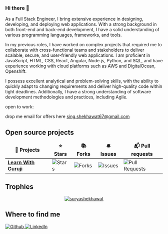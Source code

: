 ### Hi there 👋 

As a Full Stack Engineer, I bring extensive experience in designing, developing, and deploying web applications. With a strong background in both front-end and back-end development, I have a solid understanding of various programming languages, frameworks, and tools.

In my previous roles, I have worked on complex projects that required me to collaborate with cross-functional teams and stakeholders to deliver scalable, secure, and user-friendly web applications. I am proficient in JavaScript, HTML, CSS, React, Angular, Node.js, Python, and SQL, and have experience working with cloud platforms such as AWS and DigitalOcean, Openshift.

I possess excellent analytical and problem-solving skills, with the ability to quickly adapt to changing requirements and deliver high-quality code within tight deadlines. Additionally, I have a strong understanding of software development methodologies and practices, including Agile.


open to work:

drop me email for offers here sing.shekhawat67@gmail.com

<h2>Open source projects</h2>
<table align="center">
  <thead align="center">
    <tr border: none;>
      <td><b>🎁 Projects</b></td>
      <td><b>⭐ Stars</b></td>
      <td><b>📚 Forks</b></td>
      <td><b>🛎 Issues</b></td>
      <td><b>📬 Pull requests</b></td>
    </tr>
  </thead>
  <tbody>
    <tr>
      <td><a href="https://github.com/learnwithguruji/guruji-client"><b>Learn With Guruji</b></a></td>
      <td><img alt="Stars" src="https://img.shields.io/github/stars/learnwithguruji/guruji-client?style=flat-square&labelColor=343b41"/></td>
      <td><img alt="Forks" src="https://img.shields.io/github/forks/learnwithguruji/guruji-client?style=flat-square&labelColor=343b41"/></td>
      <td><img alt="Issues" src="https://img.shields.io/github/issues/learnwithguruji/guruji-client?style=flat-square&labelColor=343b41"/></td>
      <td><img alt="Pull Requests" src="https://img.shields.io/github/issues-pr/learnwithguruji/guruji-client?style=flat-square&labelColor=343b41"/>       </td>
    </tr>
   </tbody>
<table>
<h2>Trophies</h2>
<p align="center"> 
  <a href="https://github.com/ryo-ma/github-profile-trophy"><img src="https://github-profile-trophy.vercel.app/?username=suryashekhawat" alt="suryashekhawat" /></a>
</p>

<h2>Where to find me</h2>
<p>
  <a href="https://github.com/suryashekhawat" target="_blank">
    <img alt="Github" src="https://img.shields.io/badge/GitHub-%2312100E.svg?&style=for-the-badge&logo=Github&logoColor=white" />
  </a>
  <a href="https://www.linkedin.com/in/spss" target="_blank">
    <img alt="LinkedIn" src="https://img.shields.io/badge/linkedin-%230077B5.svg?&style=for-the-badge&logo=linkedin&logoColor=white" />
  </a>
</p>
